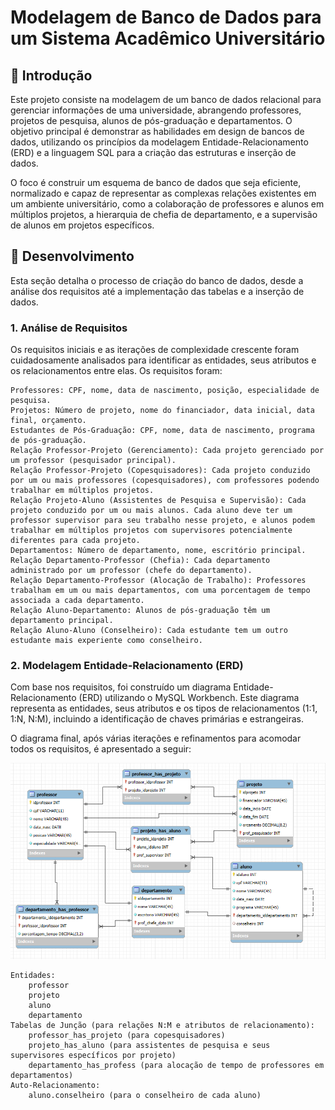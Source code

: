 # Modelagem de Banco de Dados para um Sistema Acadêmico Universitário

## 📝 Introdução

Este projeto consiste na modelagem de um banco de dados relacional para gerenciar informações de uma universidade, abrangendo professores, projetos de pesquisa, alunos de pós-graduação e departamentos. O objetivo principal é demonstrar as habilidades em design de bancos de dados, utilizando os princípios da modelagem Entidade-Relacionamento (ERD) e a linguagem SQL para a criação das estruturas e inserção de dados.

O foco é construir um esquema de banco de dados que seja eficiente, normalizado e capaz de representar as complexas relações existentes em um ambiente universitário, como a colaboração de professores e alunos em múltiplos projetos, a hierarquia de chefia de departamento, e a supervisão de alunos em projetos específicos.

## 🚀 Desenvolvimento

Esta seção detalha o processo de criação do banco de dados, desde a análise dos requisitos até a implementação das tabelas e a inserção de dados.
### 1. Análise de Requisitos

Os requisitos iniciais e as iterações de complexidade crescente foram cuidadosamente analisados para identificar as entidades, seus atributos e os relacionamentos entre elas. Os requisitos foram:

    Professores: CPF, nome, data de nascimento, posição, especialidade de pesquisa.
    Projetos: Número de projeto, nome do financiador, data inicial, data final, orçamento.
    Estudantes de Pós-Graduação: CPF, nome, data de nascimento, programa de pós-graduação.
    Relação Professor-Projeto (Gerenciamento): Cada projeto gerenciado por um professor (pesquisador principal).
    Relação Professor-Projeto (Copesquisadores): Cada projeto conduzido por um ou mais professores (copesquisadores), com professores podendo trabalhar em múltiplos projetos.
    Relação Projeto-Aluno (Assistentes de Pesquisa e Supervisão): Cada projeto conduzido por um ou mais alunos. Cada aluno deve ter um professor supervisor para seu trabalho nesse projeto, e alunos podem trabalhar em múltiplos projetos com supervisores potencialmente diferentes para cada projeto.
    Departamentos: Número de departamento, nome, escritório principal.
    Relação Departamento-Professor (Chefia): Cada departamento administrado por um professor (chefe do departamento).
    Relação Departamento-Professor (Alocação de Trabalho): Professores trabalham em um ou mais departamentos, com uma porcentagem de tempo associada a cada departamento.
    Relação Aluno-Departamento: Alunos de pós-graduação têm um departamento principal.
    Relação Aluno-Aluno (Conselheiro): Cada estudante tem um outro estudante mais experiente como conselheiro.

### 2. Modelagem Entidade-Relacionamento (ERD)

Com base nos requisitos, foi construído um diagrama Entidade-Relacionamento (ERD) utilizando o MySQL Workbench. Este diagrama representa as entidades, seus atributos e os tipos de relacionamentos (1:1, 1:N, N:M), incluindo a identificação de chaves primárias e estrangeiras.

O diagrama final, após várias iterações e refinamentos para acomodar todos os requisitos, é apresentado a seguir:

![modelagem_universidade.png](https://github.com/andreborile/modelagem-banco-dados/blob/main/modelagem_universidade.png)

    Entidades:
        professor
        projeto
        aluno
        departamento
    Tabelas de Junção (para relações N:M e atributos de relacionamento):
        professor_has_projeto (para copesquisadores)
        projeto_has_aluno (para assistentes de pesquisa e seus supervisores específicos por projeto)
        departamento_has_profess (para alocação de tempo de professores em departamentos)
    Auto-Relacionamento:
        aluno.conselheiro (para o conselheiro de cada aluno)
